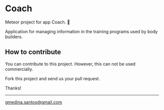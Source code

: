 # Coach

Meteor project for app Coach. :muscle:

Application for managing information in the training programs used by body builders.

## How to contribute

You can contribute to this project. However, this can not be used commercially.

Fork this project and send us your pull request.

Thanks!

---
gmedina.santos@gmail.com

